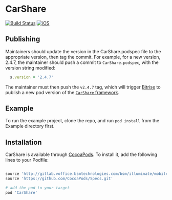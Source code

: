 # CarShare

[![Build Status](https://app.bitrise.io/app/d92098b0096b1157/status.svg?token=St__CQ-4FiFt1iJa5rQc9Q&branch=master)](https://app.bitrise.io/app/d92098b0096b1157)
[![iOS](https://img.shields.io/cocoapods/p/CarShare.svg?style=flat)](https://gitlab.voffice.bsmtechnologies.com/bsm/illuminate/mobile/car-share-podspec)

## Publishing

Maintainers should update the version in the CarShare.podspec file to the appropriate version, then tag the commit. For example, for a new version, 2.4.7, the maintainer should push a commit to `CarShare.podspec`, with the version string modified:
```ruby
  s.version = '2.4.7'
```
The maintainer must then push the `v2.4.7` tag, which will trigger [Bitrise](https://app.bitrise.io/app/d92098b0096b1157) to publish a new pod version of the [`CarShare` framework](https://gitlab.voffice.bsmtechnologies.com/bsm/illuminate/mobile/car-share-podspec).

## Example

To run the example project, clone the repo, and run `pod install` from the Example directory first.

## Installation

CarShare is available through [CocoaPods](https://cocoapods.org). To install it, add the following lines to your Podfile:

```ruby

source 'http://gitlab.voffice.bsmtechnologies.com/bsm/illuminate/mobile/car-share-podspec.git'
source 'https://github.com/CocoaPods/Specs.git'

# add the pod to your target
pod 'CarShare'
```
